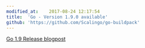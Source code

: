 ```yaml
---
modified_at:	2017-08-24 12:17:54
title:	'Go - Version 1.9.0 available'
github: 'https://github.com/Scalingo/go-buildpack'
---
```


[Go 1.9 Release blogpost](https://blog.golang.org/go1.9)
